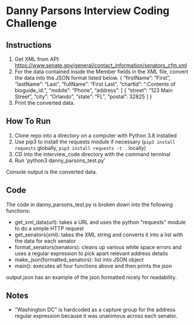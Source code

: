 # Danny Parsons Interview Coding Challenge

## Instructions
1. Get XML from API: https://www.senate.gov/general/contact_information/senators_cfm.xml
1. For the data contained inside the M​ember​ fields in the XML file, convert the data into
the JSON format listed below.​
  {
    “firstName”: “First”,
    “lastName”: “Last”,
    “fullName”: “First Last”,
    “chartId”: “:Contents of bioguide_id:”, “mobile”: “Phone”,
    “address”: [ {
    “street”: “123 Main Street”, “city”: “Orlando”,
    “state”: “FL”,
    “postal”: 32825
  ] }
1. Print the converted data.

## How To Run
1. Clone repo into a directory on a computer with Python 3.8 installed
1. Use pip3 to install the requests module if necessary (`pip3 install requests` globally, `pip3 install requests -t .` locally)
1. CD into the interview_code directory with the command terminal
1. Run 'python3 danny_parsons_test.py'

Console output is the converted data.

## Code
The code in danny_parsons_test.py is broken down into the following functions:
- get_xml_data(url): takes a URL and uses the python "requests" module to do a simple HTTP request
- get_senators(xml): takes the XML string and converts it into a list with the data for each senator
- format_senators(senators): cleans up various white space errors and uses a regular expression to pick apart relevant address details
- make_json(formatted_senators): list into JSON object
- main(): executes all four functions above and then prints the json

output.json has an example of the json formatted nicely for readability.

## Notes
- "Washington DC" is hardcoded as a capture group for the address regular expression because it was unanimous across each senator.
